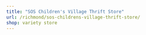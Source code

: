 ```yaml
---
title: "SOS Children's Village Thrift Store"
url: /richmond/sos-childrens-village-thrift-store/
shop: variety store
---
```

